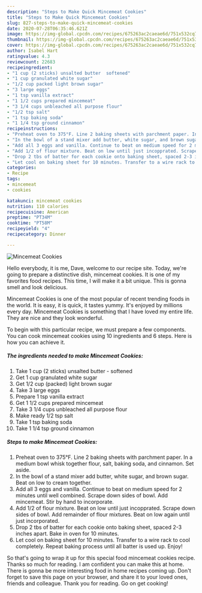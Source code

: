 ```yaml
---
description: "Steps to Make Quick Mincemeat Cookies"
title: "Steps to Make Quick Mincemeat Cookies"
slug: 827-steps-to-make-quick-mincemeat-cookies
date: 2020-07-28T06:35:46.621Z
image: https://img-global.cpcdn.com/recipes/675263ac2caeae6d/751x532cq70/mincemeat-cookies-recipe-main-photo.jpg
thumbnail: https://img-global.cpcdn.com/recipes/675263ac2caeae6d/751x532cq70/mincemeat-cookies-recipe-main-photo.jpg
cover: https://img-global.cpcdn.com/recipes/675263ac2caeae6d/751x532cq70/mincemeat-cookies-recipe-main-photo.jpg
author: Isabel Hart
ratingvalue: 4.3
reviewcount: 22683
recipeingredient:
- "1 cup (2 sticks) unsalted butter  softened"
- "1 cup granulated white sugar"
- "1/2 cup packed light brown sugar"
- "3 large eggs"
- "1 tsp vanilla extract"
- "1 1/2 cups prepared mincemeat"
- "3 1/4 cups unbleached all purpose flour"
- "1/2 tsp salt"
- "1 tsp baking soda"
- "1 1/4 tsp ground cinnamon"
recipeinstructions:
- "Preheat oven to 375°F. Line 2 baking sheets with parchment paper. In a medium bowl whisk together flour, salt, baking soda, and cinnamon. Set aside."
- "In the bowl of a stand mixer add butter, white sugar, and brown sugar. Beat on low to cream together."
- "Add all 3 eggs and vanilla. Continue to beat on medium speed for 2 minutes until well combined. Scrape down sides of bowl. Add mincemeat. Stir by hand to incorporate."
- "Add 1/2 of flour mixture. Beat on low until just incopprated. Scrape down sides of bowl. Add remainder of flour mixtures. Beat on low again until just incorporated."
- "Drop 2 tbs of batter for each cookie onto baking sheet, spaced 2-3 inches apart. Bake in oven for 10 minutes."
- "Let cool on baking sheet for 10 minutes. Transfer to a wire rack to cool completely. Repeat baking process until all batter is used up. Enjoy!"
categories:
- Recipe
tags:
- mincemeat
- cookies

katakunci: mincemeat cookies 
nutrition: 110 calories
recipecuisine: American
preptime: "PT34M"
cooktime: "PT58M"
recipeyield: "4"
recipecategory: Dinner

---
```



![Mincemeat Cookies](https://img-global.cpcdn.com/recipes/675263ac2caeae6d/751x532cq70/mincemeat-cookies-recipe-main-photo.jpg)

Hello everybody, it is me, Dave, welcome to our recipe site. Today, we're going to prepare a distinctive dish, mincemeat cookies. It is one of my favorites food recipes. This time, I will make it a bit unique. This is gonna smell and look delicious.



Mincemeat Cookies is one of the most popular of recent trending foods in the world. It is easy, it is quick, it tastes yummy. It's enjoyed by millions every day. Mincemeat Cookies is something that I have loved my entire life. They are nice and they look wonderful.


To begin with this particular recipe, we must prepare a few components. You can cook mincemeat cookies using 10 ingredients and 6 steps. Here is how you can achieve it.

<!--inarticleads1-->

##### The ingredients needed to make Mincemeat Cookies:

1. Take 1 cup (2 sticks) unsalted butter - softened
1. Get 1 cup granulated white sugar
1. Get 1/2 cup (packed) light brown sugar
1. Take 3 large eggs
1. Prepare 1 tsp vanilla extract
1. Get 1 1/2 cups prepared mincemeat
1. Take 3 1/4 cups unbleached all purpose flour
1. Make ready 1/2 tsp salt
1. Take 1 tsp baking soda
1. Take 1 1/4 tsp ground cinnamon




<!--inarticleads2-->

##### Steps to make Mincemeat Cookies:

1. Preheat oven to 375°F. Line 2 baking sheets with parchment paper. In a medium bowl whisk together flour, salt, baking soda, and cinnamon. Set aside.
1. In the bowl of a stand mixer add butter, white sugar, and brown sugar. Beat on low to cream together.
1. Add all 3 eggs and vanilla. Continue to beat on medium speed for 2 minutes until well combined. Scrape down sides of bowl. Add mincemeat. Stir by hand to incorporate.
1. Add 1/2 of flour mixture. Beat on low until just incopprated. Scrape down sides of bowl. Add remainder of flour mixtures. Beat on low again until just incorporated.
1. Drop 2 tbs of batter for each cookie onto baking sheet, spaced 2-3 inches apart. Bake in oven for 10 minutes.
1. Let cool on baking sheet for 10 minutes. Transfer to a wire rack to cool completely. Repeat baking process until all batter is used up. Enjoy!




So that's going to wrap it up for this special food mincemeat cookies recipe. Thanks so much for reading. I am confident you can make this at home. There is gonna be more interesting food in home recipes coming up. Don't forget to save this page on your browser, and share it to your loved ones, friends and colleague. Thank you for reading. Go on get cooking!
